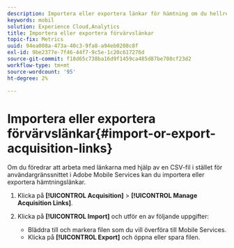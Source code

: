 ```yaml
---
description: Importera eller exportera länkar för hämtning om du hellre vill arbeta med länkarna med en CSV-fil i stället för att använda användargränssnittet för Adobe Mobile Services.
keywords: mobil
solution: Experience Cloud,Analytics
title: Importera eller exportera förvärvslänkar
topic-fix: Metrics
uuid: 94ea008a-473a-40c3-9fa8-a94eb0208c8f
exl-id: 9be2377e-7f46-44f7-9c5e-1c20c617276d
source-git-commit: f18d65c738ba16d9f1459ca485d87be708cf23d2
workflow-type: tm+mt
source-wordcount: '95'
ht-degree: 2%

---
```


# Importera eller exportera förvärvslänkar{#import-or-export-acquisition-links}

Om du föredrar att arbeta med länkarna med hjälp av en CSV-fil i stället för användargränssnittet i Adobe Mobile Services kan du importera eller exportera hämtningslänkar.

1. Klicka på **[!UICONTROL Acquisition]** > **[!UICONTROL Manage Acquisition Links]**.
1. Klicka på **[!UICONTROL Import]** och utför en av följande uppgifter:

   * Bläddra till och markera filen som du vill överföra till Mobile Services.
   * Klicka på **[!UICONTROL Export]** och öppna eller spara filen.
